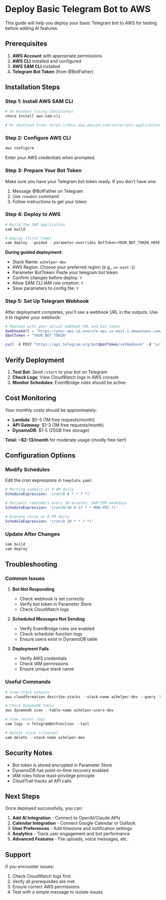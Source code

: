 # Deploy Basic Telegram Bot to AWS

This guide will help you deploy your basic Telegram bot to AWS for testing before adding AI features.

## Prerequisites

1. **AWS Account** with appropriate permissions
2. **AWS CLI** installed and configured
3. **AWS SAM CLI** installed
4. **Telegram Bot Token** (from @BotFather)

## Installation Steps

### Step 1: Install AWS SAM CLI

```powershell
# On Windows (using Chocolatey)
choco install aws-sam-cli

# Or download from: https://docs.aws.amazon.com/serverless-application-model/latest/developerguide/serverless-sam-cli-install-windows.html
```

### Step 2: Configure AWS CLI

```powershell
aws configure
```

Enter your AWS credentials when prompted.

### Step 3: Prepare Your Bot Token

Make sure you have your Telegram bot token ready. If you don't have one:
1. Message @BotFather on Telegram
2. Use `/newbot` command
3. Follow instructions to get your token

### Step 4: Deploy to AWS

```powershell
# Build the SAM application
sam build

# Deploy (first time)
sam deploy --guided --parameter-overrides BotToken=YOUR_BOT_TOKEN_HERE
```

**During guided deployment:**
- Stack Name: `aihelper-dev`
- AWS Region: Choose your preferred region (e.g., `us-east-1`)
- Parameter BotToken: Paste your telegram bot token
- Confirm changes before deploy: `Y`
- Allow SAM CLI IAM role creation: `Y`
- Save parameters to config file: `Y`

### Step 5: Set Up Telegram Webhook

After deployment completes, you'll see a webhook URL in the outputs. Use it to register your webhook:

```powershell
# Replace with your actual webhook URL and bot token
$webhookUrl = "https://your-api-id.execute-api.us-east-1.amazonaws.com/dev/webhook"
$botToken = "YOUR_BOT_TOKEN"

curl -X POST "https://api.telegram.org/bot$botToken/setWebhook" -d "url=$webhookUrl"
```

## Verify Deployment

1. **Test Bot**: Send `/start` to your bot on Telegram
2. **Check Logs**: View CloudWatch logs in AWS console
3. **Monitor Schedules**: EventBridge rules should be active

## Cost Monitoring

Your monthly costs should be approximately:
- **Lambda**: $0-5 (1M free requests/month)
- **API Gateway**: $1-3 (1M free requests/month)
- **DynamoDB**: $1-5 (25GB free storage)

**Total: ~$2-13/month** for moderate usage (mostly free tier!)

## Configuration Options

### Modify Schedules

Edit the cron expressions in `template.yaml`:

```yaml
# Morning summary at 8 AM daily
ScheduleExpression: 'cron(0 8 * * ? *)'

# Periodic reminders every 30 minutes, 9AM-5PM weekdays
ScheduleExpression: 'cron(0/30 9-17 ? * MON-FRI *)'

# Evening recap at 8 PM daily
ScheduleExpression: 'cron(0 20 * * ? *)'
```

### Update After Changes

```powershell
sam build
sam deploy
```

## Troubleshooting

### Common Issues

1. **Bot Not Responding**
   - Check webhook is set correctly
   - Verify bot token in Parameter Store
   - Check CloudWatch logs

2. **Scheduled Messages Not Sending**
   - Verify EventBridge rules are enabled
   - Check scheduler function logs
   - Ensure users exist in DynamoDB table

3. **Deployment Fails**
   - Verify AWS credentials
   - Check IAM permissions
   - Ensure unique stack name

### Useful Commands

```powershell
# View stack outputs
aws cloudformation describe-stacks --stack-name aihelper-dev --query 'Stacks[0].Outputs'

# Check DynamoDB table
aws dynamodb scan --table-name aihelper-users-dev

# View recent logs
sam logs -n TelegramBotFunction --tail

# Delete stack (cleanup)
sam delete --stack-name aihelper-dev
```

## Security Notes

- Bot token is stored encrypted in Parameter Store
- DynamoDB has point-in-time recovery enabled
- IAM roles follow least-privilege principle
- CloudTrail tracks all API calls

## Next Steps

Once deployed successfully, you can:
1. **Add AI Integration** - Connect to OpenAI/Claude APIs
2. **Calendar Integration** - Connect Google Calendar or Outlook
3. **User Preferences** - Add timezone and notification settings
4. **Analytics** - Track user engagement and bot performance
5. **Advanced Features** - File uploads, voice messages, etc.

## Support

If you encounter issues:
1. Check CloudWatch logs first
2. Verify all prerequisites are met
3. Ensure correct AWS permissions
4. Test with a simple message to isolate issues
